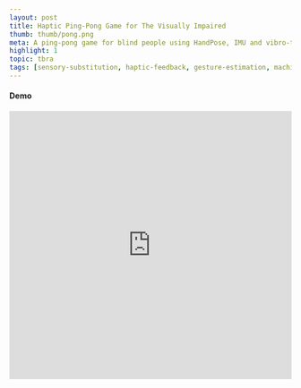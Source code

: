 ```yaml
---
layout: post
title: Haptic Ping-Pong Game for The Visually Impaired
thumb: thumb/pong.png
meta: A ping-pong game for blind people using HandPose, IMU and vibro-tactile substitution.   
highlight: 1
topic: tbra
tags: [sensory-substitution, haptic-feedback, gesture-estimation, machine-learning, processing, arduino, runway-ml, electromagnetic-actuator, inertial-sensor, sensor-calibration, motor-driver, i2c, serial, osc]
---
```


<h4>Demo</h4>
<p></p>
<div class="text-center">
<iframe width="100%" height = "480" src="https://www.youtube.com/embed/_gn2VWhzZ2E" frameborder="0" allow="accelerometer; autoplay; encrypted-media; gyroscope; picture-in-picture" allowfullscreen></iframe>
</div>